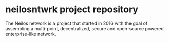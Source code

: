 # neilosntwrk project repository

The Neilos network is a project that started in 2016 with the goal of assembling a multi-point, decentralized, secure and open-source powered enterprise-like network.
